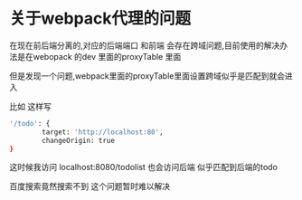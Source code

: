 # 关于webpack代理的问题

在现在前后端分离的,对应的后端端口 和前端 会存在跨域问题,目前使用的解决办法是在webopack 的dev 里面的proxyTable 里面

但是发现一个问题,webpack里面的proxyTable里面设置跨域似乎是匹配到就会进入 

比如 这样写

```bash
'/todo': {
        target: 'http://localhost:80',
        changeOrigin: true
}
```

这时候我访问 localhost:8080/todolist 也会访问后端 似乎匹配到后端的todo 

百度搜索竟然搜索不到 这个问题暂时难以解决
